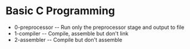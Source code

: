 # Basic C Programming
 - 0-preprocessor -- Run only the preprocessor stage and output to file
 - 1-compiler -- Compile, assemble but don't link
 - 2-assembler -- Compile but don't assemble
